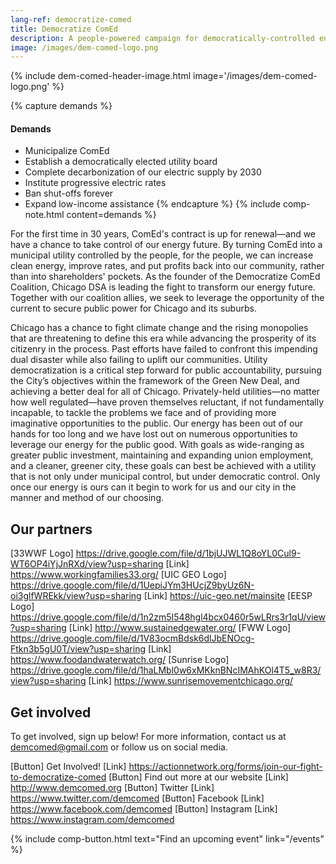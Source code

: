 ```yaml
---
lang-ref: democratize-comed
title: Democratize ComEd
description: A people-powered campaign for democratically-controlled energy.
image: /images/dem-comed-logo.png
---
```


{% include dem-comed-header-image.html image='/images/dem-comed-logo.png' %}

{% capture demands %}

#### Demands

- Municipalize ComEd
- Establish a democratically elected utility board
- Complete decarbonization of our electric supply by 2030
- Institute progressive electric rates
- Ban shut-offs forever
- Expand low-income assistance
  {% endcapture %}
  {% include comp-note.html content=demands %}

For the first time in 30 years, ComEd's contract is up for renewal—and we have a chance to take control of our energy future. By turning ComEd into a municipal utility controlled by the people, for the people, we can increase clean energy, improve rates, and put profits back into our community, rather than into shareholders' pockets. As the founder of the Democratize ComEd Coalition, Chicago DSA is leading the fight to transform our energy future. Together with our coalition allies, we seek to leverage the opportunity of the current to secure public power for Chicago and its suburbs.

Chicago has a chance to fight climate change and the rising monopolies that are threatening to define this era while advancing the prosperity of its citizenry in the process. Past efforts have failed to confront this impending dual disaster while also failing to uplift our communities. Utility democratization is a critical step forward for public accountability, pursuing the City’s objectives within the framework of the Green New Deal, and achieving a better deal for all of Chicago. Privately-held utilities—no matter how well regulated—have proven themselves reluctant, if not fundamentally incapable, to tackle the problems we face and of providing more imaginative opportunities to the public. Our energy has been out of our hands for too long and we have lost out on numerous opportunities to leverage our energy for the public good. With goals as wide-ranging as greater public investment, maintaining and expanding union employment, and a cleaner, greener city, these goals can best be achieved with a utility that is not only under municipal control, but under democratic control. Only once our energy is ours can it begin to work for us and our city in the manner and method of our choosing.

## Our partners

[33WWF Logo] https://drive.google.com/file/d/1bjUJWL1Q8oYL0Cul9-WT6OP4iYjJnRXd/view?usp=sharing
[Link] https://www.workingfamilies33.org/
[UIC GEO Logo] https://drive.google.com/file/d/1UepiJYm3HUcjZ9byUz6N-oi3glfWREkk/view?usp=sharing
[Link] https://uic-geo.net/mainsite
[EESP Logo] https://drive.google.com/file/d/1n2zm5I548hgl4bcx0460r5wLRrs3r1qU/view?usp=sharing
[Link] http://www.sustainedgewater.org/
[FWW Logo] https://drive.google.com/file/d/1V83ocmBdsk6dlJbENOcg-Ftkn3b5gU0T/view?usp=sharing
[Link] https://www.foodandwaterwatch.org/
[Sunrise Logo] https://drive.google.com/file/d/1haLMbl0w6xMKknBNcIMAhKOl4T5_w8R3/view?usp=sharing
[Link] https://www.sunrisemovementchicago.org/

## Get involved

To get involved, sign up below! For more information, contact us at demcomed@gmail.com or follow us on social media.

[Button] Get Involved!
[Link] https://actionnetwork.org/forms/join-our-fight-to-democratize-comed
[Button] Find out more at our website
[Link] http://www.demcomed.org
[Button] Twitter
[Link] https://www.twitter.com/demcomed
[Button] Facebook
[Link] https://www.facebook.com/demcomed
[Button] Instagram
[Link] https://www.instagram.com/demcomed

{% include comp-button.html text="Find an upcoming event" link="/events" %}
